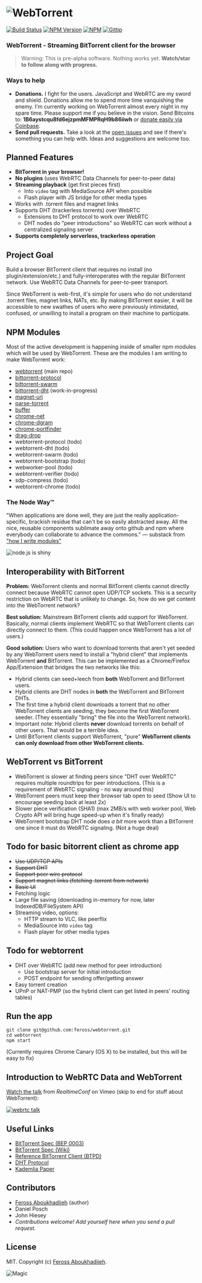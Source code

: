 # ![WebTorrent](https://raw.github.com/feross/webtorrent/master/img/wordmark.png)
[![Build Status](http://img.shields.io/travis/feross/webtorrent.svg)](https://travis-ci.org/feross/webtorrent)
[![NPM Version](http://img.shields.io/npm/v/webtorrent.svg)](https://npmjs.org/package/webtorrent)
[![NPM](http://img.shields.io/npm/dm/webtorrent.svg)](https://npmjs.org/package/webtorrent)
[![Gittip](http://img.shields.io/gittip/feross.svg)](https://www.gittip.com/feross/)

### WebTorrent - Streaming BitTorrent client for the browser

> Warning: This is pre-alpha software. Nothing works yet. **Watch/star to follow along with progress.**


### Ways to help

- **Donations.** I fight for the users. JavaScript and WebRTC are my sword and shield. Donations allow me to spend more time vanquishing the enemy. I'm currently working on WebTorrent almost every night in my spare time. Please support me if you believe in the vision. Send Bitcoins to: **1B6aystcqu8fd6ejzpmMFMPRqH9b86iiwh** or [donate easily via Coinbase](https://coinbase.com/checkouts/7c683397e33166651dedfebee6fb0f96).
- **Send pull requests.** Take a look at the [open issues](https://github.com/feross/webtorrent/issues?state=open) and see if there's something you can help with. Ideas and suggestions are welcome too.

## Planned Features

- **BitTorrent in your browser!**
- **No plugins** (uses WebRTC Data Channels for peer-to-peer data)
- **Streaming playback** (get first pieces first)
  - Into `video` tag with MediaSource API when possible
  - Flash player with JS bridge for other media types
- Works with .torrent files and magnet links
- Supports DHT (trackerless torrents) over WebRTC
  - Extensions to DHT protocol to work over WebRTC
  - DHT nodes do "peer introductions" so WebRTC can work without a centralized signaling server
- **Supports completely serverless, trackerless operation**


## Project Goal

Build a browser BitTorrent client that requires no install (no plugin/extension/etc.) and fully-interoperates with the regular BitTorrent network. Use WebRTC Data Channels for peer-to-peer transport.

Since WebTorrent is web-first, it's simple for users who do not understand .torrent files, magnet links, NATs, etc. By making BitTorrent easier, it will be accessible to new swathes of users who were previously intimidated, confused, or unwilling to install a program on their machine to participate.


## NPM Modules

Most of the active development is happening inside of smaller npm modules which will be used by WebTorrent. These are the modules I am writing to make WebTorrent work:

- [webtorrent](https://github.com/feross/webtorrent) (main repo)
- [bittorrent-protocol](https://github.com/feross/bittorrent-protocol)
- [bittorrent-swarm](https://github.com/feross/bittorrent-swarm)
- [bittorrent-dht](https://github.com/feross/bittorrent-dht) (work-in-progress)
- [magnet-uri](https://github.com/feross/magnet-uri)
- [parse-torrent](https://github.com/feross/parse-torrent)
- [buffer](https://github.com/feross/buffer)
- [chrome-net](https://github.com/feross/chrome-net)
- [chrome-dgram](https://github.com/feross/chrome-dgram)
- [chrome-portfinder](https://github.com/feross/chrome-portfinder)
- [drag-drop](https://github.com/feross/drag-drop)
- webtorrent-protocol (todo)
- webtorrent-dht (todo)
- webtorrent-swarm (todo)
- webtorrent-bootstrap (todo)
- webworker-pool (todo)
- webtorrent-verifier (todo)
- sdp-compress (todo)
- webtorrent-chrome (todo)

### The Node Way&trade;

"When applications are done well, they are just the really application-specific, brackish residue that can't be so easily abstracted away. All the nice, reusable components sublimate away onto github and npm where everybody can collaborate to advance the commons." — substack from ["how I write modules"](http://substack.net/how_I_write_modules)

![node.js is shiny](http://feross.net/x/node2.gif)


## Interoperability with BitTorrent

**Problem:** WebTorrent clients and normal BitTorrent clients cannot directly connect because WebRTC cannot open UDP/TCP sockets. This is a security restriction on WebRTC that is unlikely to change. So, how do we get content into the WebTorrent network?

**Best solution:** Mainstream BitTorrent clients add support for WebTorrent. Basically, normal clients implement WebRTC so that WebTorrent clients can directly connect to them. (This could happen once WebTorrent has a lot of users.)

**Good solution:** Users who want to download torrents that aren't yet seeded by any WebTorrent users need to install a "hybrid client" that implements WebTorrent **and** BitTorrent. This can be implemented as a Chrome/Firefox App/Extension that bridges the two networks like this:

  - Hybrid clients can seed+leech from **both** WebTorrent and BitTorrent users.
  - Hybrid clients are DHT nodes in **both** the WebTorrent and BitTorrent DHTs.
  - The first time a hybrid client downloads a torrent that no other WebTorrent clients are seeding, they become the first WebTorrent seeder. (They essentially "bring" the file into the WebTorrent network).
  - Important note: Hybrid clients **never** download torrents on behalf of other users. That would be a terrible idea.
  - Until BitTorrent clients support WebTorrent, "pure" **WebTorrent clients can only download from other WebTorrent clients.**


## WebTorrent vs BitTorrent

- WebTorrent is slower at finding peers since "DHT over WebRTC" requires multiple roundtrips for peer introductions. (This is a requirement of WebRTC signaling - no way around this)
- WebTorrent peers must keep their browser tab open to seed (Show UI to encourage seeding back at least 2x)
- Slower piece verification (SHA1) (max 2MB/s with web worker pool, Web Crypto API will bring huge speed-up when it's finally ready)
- WebTorrent bootstrap DHT node does *a bit* more work than a BitTorrent one since it must do WebRTC signaling. (Not a huge deal)


## Todo for basic bitorrent client as chrome app

- ~~Use UDP/TCP APIs~~
- ~~Support DHT~~
- ~~Support peer wire protocol~~
- ~~Support magnet links (fetching .torrent from network)~~
- ~~Basic UI~~
- Fetching logic
- Large file saving (downloading in-memory for now, later IndexedDB/FileSystem API)
- Streaming video, options:
  - HTTP stream to VLC, like peerflix
  - MediaSource into `video` tag
  - Flash player for other media types


## Todo for webtorrent

- DHT over WebRTC (add new method for peer introduction)
  - Use bootstrap server for initial introduction
  - POST endpoint for sending offer/getting answer
- Easy torrent creation
- UPnP or NAT-PMP (so the hybrid client can get listed in peers' routing tables)


## Run the app

```
git clone git@github.com:feross/webtorrent.git
cd webtorrent
npm start
```

(Currently requires Chrome Canary (OS X) to be installed, but this will be easy to fix)


## Introduction to WebRTC Data and WebTorrent

[Watch the talk](https://vimeo.com/77265280) from *RealtimeConf* on Vimeo (skip to end for stuff about WebTorrent):

[![webrtc talk](https://raw.github.com/feross/webtorrent/master/img/webrtc-talk.png)](https://vimeo.com/77265280)


## Useful Links

- [BitTorrent Spec (BEP 0003)](http://www.bittorrent.org/beps/bep_0003.html)
- [BitTorrent Spec (Wiki)](https://wiki.theory.org/BitTorrentSpecification)
- [Reference BitTorrent Client (BTPD)](https://github.com/btpd/btpd)
- [DHT Protocol](http://www.bittorrent.org/beps/bep_0005.html)
- [Kademlia Paper](http://pdos.csail.mit.edu/~petar/papers/maymounkov-kademlia-lncs.pdf)


## Contributors

- [Feross Aboukhadijeh](http://feross.org) (author)
- Daniel Posch
- John Hiesey
- *Contributions welcome! Add yourself here when you send a pull request.*


## License

MIT. Copyright (c) [Feross Aboukhadijeh](http://feross.org).

![Magic](https://raw.github.com/feross/webtorrent/master/img/logo.png)

